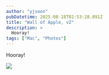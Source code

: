 ```yaml
---
author: "yjsoon"
pubDatetime: 2025-08-18T02:53:28.091Z
title: "Wall of Apple, v2"
description: >
  Hooray!
tags: ["Mac", "Photos"]
---
```






Hooray!

[![](http://yjblog.stupidchicken.com/wp-content/uploads/2008/09/l-640-480-4d839272-e7ac-4bb8-98fd-8b94d77b33b1.jpeg)](http://yjblog.stupidchicken.com/wp-content/uploads/2008/09/l-640-480-4d839272-e7ac-4bb8-98fd-8b94d77b33b1.jpeg)